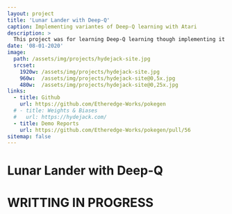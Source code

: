 ```yaml
---
layout: project
title: 'Lunar Lander with Deep-Q'
caption: Implementing variantes of Deep-Q learning with Atari
description: >
  This project was for learning Deep-Q learning though implementing it with Atari.
date: '08-01-2020'
image: 
  path: /assets/img/projects/hydejack-site.jpg
  srcset: 
    1920w: /assets/img/projects/hydejack-site.jpg
    960w:  /assets/img/projects/hydejack-site@0,5x.jpg
    480w:  /assets/img/projects/hydejack-site@0,25x.jpg
links:
  - title: Github
    url: https://github.com/Etheredge-Works/pokegen
  # - title: Weights & Biases
  #   url: https://hydejack.com/
  - title: Demo Reports
    url: https://github.com/Etheredge-Works/pokegen/pull/56
sitemap: false
---
```


# Lunar Lander with Deep-Q

# WRITTING IN PROGRESS

